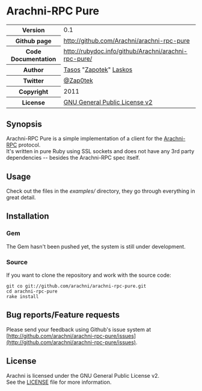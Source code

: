 # Arachni-RPC Pure
<table>
    <tr>
        <th>Version</th>
        <td>0.1</td>
    </tr>
    <tr>
        <th>Github page</th>
        <td><a href="http://github.com/Arachni/arachni-rpc-pure">http://github.com/Arachni/arachni-rpc-pure</a></td>
     <tr/>
    <tr>
        <th>Code Documentation</th>
        <td><a href="http://rubydoc.info/github/Arachni/arachni-rpc-pure/">http://rubydoc.info/github/Arachni/arachni-rpc-pure/</a></td>
    </tr>
    <tr>
       <th>Author</th>
       <td><a href="mailto:tasos.laskos@gmail.com">Tasos</a> "<a href="mailto:zapotek@segfault.gr">Zapotek</a>" <a href="mailto:tasos.laskos@gmail.com">Laskos</a></td>
    </tr>
    <tr>
        <th>Twitter</th>
        <td><a href="http://twitter.com/Zap0tek">@Zap0tek</a></td>
    </tr>
    <tr>
        <th>Copyright</th>
        <td>2011</td>
    </tr>
    <tr>
        <th>License</th>
        <td><a href="file.LICENSE.html">GNU General Public License v2</a></td>
    </tr>
</table>

## Synopsis

Arachni-RPC Pure is a simple implementation of a client for the <a href="http://github.com/Arachni/arachni-rpc-pure">Arachni-RPC</a> protocol.<br/>
It's written in pure Ruby using SSL sockets and does not have any 3rd party dependencies -- besides the Arachni-RPC spec itself.

## Usage

Check out the files in the <i>examples/</i> directory, they go through everything in great detail.

## Installation

### Gem

The Gem hasn't been pushed yet, the system is still under development.

### Source

If you want to clone the repository and work with the source code:

    git co git://github.com/arachni/arachni-rpc-pure.git
    cd arachni-rpc-pure
    rake install

## Bug reports/Feature requests
Please send your feedback using Github's issue system at
[http://github.com/arachni/arachni-rpc-pure/issues](http://github.com/arachni/arachni-rpc-pure/issues).


## License
Arachni is licensed under the GNU General Public License v2.<br/>
See the [LICENSE](file.LICENSE.html) file for more information.

